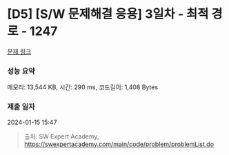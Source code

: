 # [D5] [S/W 문제해결 응용] 3일차 - 최적 경로 - 1247 

[문제 링크](https://swexpertacademy.com/main/code/problem/problemDetail.do?contestProbId=AV15OZ4qAPICFAYD) 

### 성능 요약

메모리: 13,544 KB, 시간: 290 ms, 코드길이: 1,408 Bytes

### 제출 일자

2024-01-15 15:47



> 출처: SW Expert Academy, https://swexpertacademy.com/main/code/problem/problemList.do